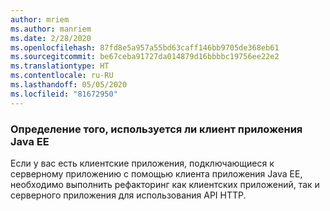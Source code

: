 ```yaml
---
author: mriem
ms.author: manriem
ms.date: 2/28/2020
ms.openlocfilehash: 87fd8e5a957a55bd63caff146bb9705de368eb61
ms.sourcegitcommit: be67ceba91727da014879d16bbbbc19756ee22e2
ms.translationtype: HT
ms.contentlocale: ru-RU
ms.lasthandoff: 05/05/2020
ms.locfileid: "81672950"
---
```

### <a name="determine-whether-the-java-ee-application-client-feature-is-in-use"></a>Определение того, используется ли клиент приложения Java EE

Если у вас есть клиентские приложения, подключающиеся к серверному приложению с помощью клиента приложения Java EE, необходимо выполнить рефакторинг как клиентских приложений, так и серверного приложения для использования API HTTP.
